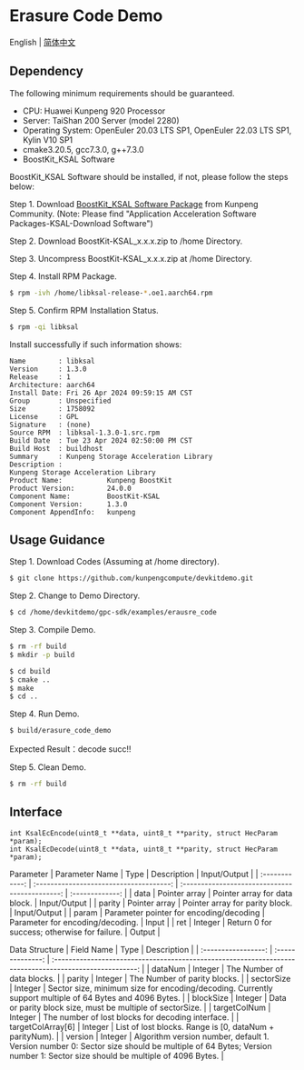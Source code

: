 # **Erasure Code Demo**

English | [简体中文](README.md)

## Dependency
The following minimum requirements should be guaranteed.

- CPU: Huawei Kunpeng 920 Processor
- Server: TaiShan 200 Server (model 2280)
- Operating System: OpenEuler 20.03 LTS SP1, OpenEuler 22.03 LTS SP1, Kylin V10 SP1
- cmake3.20.5, gcc7.3.0, g++7.3.0
- BoostKit_KSAL Software

BoostKit_KSAL Software should be installed, if not, please follow the steps below:  

Step 1. Download [BoostKit_KSAL Software Package](https://www.hikunpeng.com/en/developer/boostkit/sds) from Kunpeng Community. (Note: Please find "Application Acceleration Software Packages-KSAL-Download Software")  

Step 2. Download BoostKit-KSAL_x.x.x.zip to /home Directory.  

Step 3. Uncompress BoostKit-KSAL_x.x.x.zip at /home Directory.  

Step 4. Install RPM Package.
```sh
$ rpm -ivh /home/libksal-release-*.oe1.aarch64.rpm
```

Step 5. Confirm RPM Installation Status.
```sh
$ rpm -qi libksal
```
Install successfully if such information shows:
```
Name        : libksal
Version     : 1.3.0
Release     : 1
Architecture: aarch64
Install Date: Fri 26 Apr 2024 09:59:15 AM CST
Group       : Unspecified
Size        : 1758092
License     : GPL
Signature   : (none)
Source RPM  : libksal-1.3.0-1.src.rpm
Build Date  : Tue 23 Apr 2024 02:50:00 PM CST
Build Host  : buildhost
Summary     : Kunpeng Storage Acceleration Library
Description :
Kunpeng Storage Acceleration Library
Product Name:           Kunpeng BoostKit
Product Version:        24.0.0
Component Name:         BoostKit-KSAL
Component Version:      1.3.0
Component AppendInfo:   kunpeng
```

## Usage Guidance
Step 1. Download Codes (Assuming at /home directory).
```sh
$ git clone https://github.com/kunpengcompute/devkitdemo.git
```

Step 2. Change to Demo Directory.
```sh
$ cd /home/devkitdemo/gpc-sdk/examples/erausre_code
```

Step 3. Compile Demo.
```sh
$ rm -rf build
$ mkdir -p build

$ cd build
$ cmake ..
$ make
$ cd ..
```

Step 4. Run Demo.
```sh
$ build/erasure_code_demo
```
Expected Result：decode succ!!

Step 5. Clean Demo.
```sh
$ rm -rf build
```

## Interface
```
int KsalEcEncode(uint8_t **data, uint8_t **parity, struct HecParam *param);
int KsalEcDecode(uint8_t **data, uint8_t **parity, struct HecParam *param);
```

Parameter 
| Parameter Name |                               Type      |               Description                      |    Input/Output |
| :------------: | :-------------------------------------: | :--------------------------------------------: | :-------------: |
|     data       |  Pointer array                           |  Pointer array for data block.                |   Input/Output  |
|    parity      |  Pointer array                           |  Pointer array for parity block.               |   Input/Output  |
|    param       |  Parameter pointer for encoding/decoding |  Parameter for encoding/decoding.              |   Input        |
|     ret        |      Integer                             |  Return 0 for success; otherwise for failure. |   Output        |


Data Structure
|    Field Name       |       Type       |                                Description                                                              |
| :-----------------: | :--------------: | :-----------------------------------------------------------------------------------------------------: |
|   dataNum           |      Integer     |           The Number of data blocks.                                                                    |
|    parity           |      Integer     |            The Number of parity blocks.                                                                 |
|  sectorSize         |      Integer     | Sector size, minimum size for encoding/decoding. Currently support multiple of 64 Bytes and 4096 Bytes. |
|  blockSize          |      Integer     | Data or parity block size, must be multiple of sectorSize.                                              |
|  targetColNum       |      Integer     | The number of lost blocks for decoding interface.                                                       |
|  targetColArray[6]  |      Integer     | List of lost blocks. Range is [0, dataNum + parityNum).                                                 |
|  version            |      Integer     | Algorithm version number, default 1. Version number 0: Sector size should be multiple of 64 Bytes; Version number 1: Sector size should be multiple of 4096 Bytes. |

